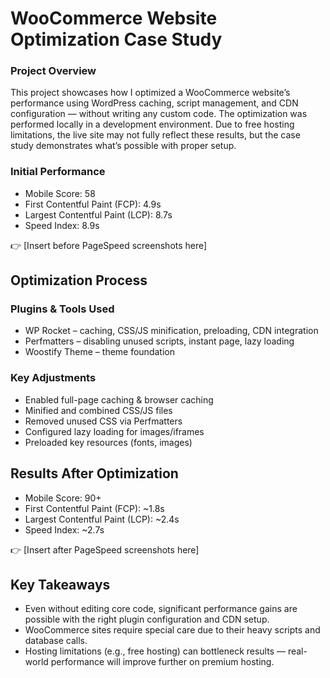 # WooCommerce Website Optimization Case Study

### Project Overview

This project showcases how I optimized a WooCommerce website’s performance using WordPress caching, script management, and CDN configuration — without writing any custom code.
The optimization was performed locally in a development environment. Due to free hosting limitations, the live site may not fully reflect these results, but the case study demonstrates what’s possible with proper setup.

### Initial Performance

- Mobile Score: 58
- First Contentful Paint (FCP): 4.9s
- Largest Contentful Paint (LCP): 8.7s
- Speed Index: 8.9s

👉 [Insert before PageSpeed screenshots here]

## Optimization Process
### Plugins & Tools Used

- WP Rocket – caching, CSS/JS minification, preloading, CDN integration
- Perfmatters – disabling unused scripts, instant page, lazy loading
- Woostify Theme – theme foundation

### Key Adjustments

- Enabled full-page caching & browser caching
- Minified and combined CSS/JS files
- Removed unused CSS via Perfmatters
- Configured lazy loading for images/iframes
- Preloaded key resources (fonts, images)

## Results After Optimization

- Mobile Score: 90+
- First Contentful Paint (FCP): ~1.8s
- Largest Contentful Paint (LCP): ~2.4s
- Speed Index: ~2.7s

👉 [Insert after PageSpeed screenshots here]

## Key Takeaways

- Even without editing core code, significant performance gains are possible with the right plugin configuration and CDN setup.
- WooCommerce sites require special care due to their heavy scripts and database calls.
- Hosting limitations (e.g., free hosting) can bottleneck results — real-world performance will improve further on premium hosting.
